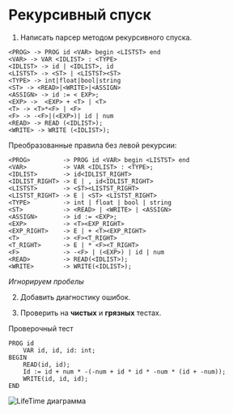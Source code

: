 
# Рекурсивный спуск

1. Написать парсер методом рекурсивного спуска.

```
<PROG> -> PROG id <VAR> begin <LISTST> end
<VAR> -> VAR <IDLIST> : <TYPE>
<IDLIST> -> id | <IDLIST>, id
<LISTST> -> <ST> | <LISTST><ST>
<TYPE> -> int|float|bool|string
<ST> -> <READ>|<WRITE>|<ASSIGN>
<ASSIGN> -> id := < EXP>;
<EXP> ->  <EXP> + <T> | <T>
<T> -> <T>*<F> | <F>
<F> -> -<F>|(<EXP>)| id | num
<READ> -> READ (<IDLIST>);
<WRITE> -> WRITE (<IDLIST>);
```

Преобразованные правила без левой рекурсии:
```
<PROG>         -> PROG id <VAR> begin <LISTST> end
<VAR>          -> VAR <IDLIST> : <TYPE>;
<IDLIST>       -> id<IDLIST_RIGHT>
<IDLIST_RIGHT> -> E | , id<IDLIST_RIGHT>
<LISTST>       -> <ST><LISTST_RIGHT>
<LISTST_RIGHT> -> E | <ST> <LISTST_RIGHT>
<TYPE>         -> int | float | bool | string
<ST>           -> <READ> | <WRITE> | <ASSIGN>
<ASSIGN>       -> id := <EXP>;
<EXP>          -> <T><EXP_RIGHT>
<EXP_RIGHT>    -> E | + <T><EXP_RIGHT>
<T>            -> <F><T_RIGHT>
<T_RIGHT>      -> E | * <F><T_RIGHT>
<F>            -> -<F> | (<EXP>) | id | num
<READ>         -> READ(<IDLIST>);
<WRITE>        -> WRITE(<IDLIST>);
```

*Игнорируем пробелы*

2. Добавить диагностику ошибок.

3. Проверить на **чистых** и **грязных** тестах.

Проверочный тест

```
PROG id 
    VAR id, id, id: int;
BEGIN
    READ(id, id);
    Id := id + num * -(-num + id * id * -num * (id + -num));
    WRITE(id, id, id);
END
```

![LifeTime диаграмма](https://lh4.googleusercontent.com/XN4k217ad4BHo25yIuq00NQNBSC9H6wxWqXmQpMJS4ehYcdBf0sN8ThixR0ouJL8bmA=w2400)